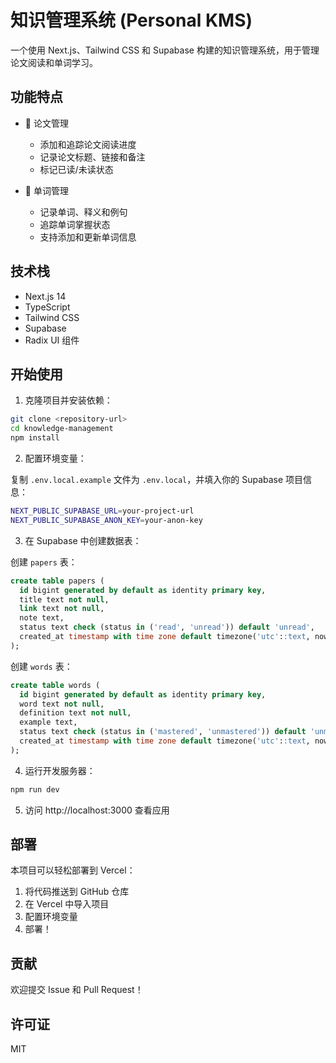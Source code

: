 # 知识管理系统 (Personal KMS)

一个使用 Next.js、Tailwind CSS 和 Supabase 构建的知识管理系统，用于管理论文阅读和单词学习。

## 功能特点

- 📘 论文管理
  - 添加和追踪论文阅读进度
  - 记录论文标题、链接和备注
  - 标记已读/未读状态

- 📗 单词管理
  - 记录单词、释义和例句
  - 追踪单词掌握状态
  - 支持添加和更新单词信息

## 技术栈

- Next.js 14
- TypeScript
- Tailwind CSS
- Supabase
- Radix UI 组件

## 开始使用

1. 克隆项目并安装依赖：

```bash
git clone <repository-url>
cd knowledge-management
npm install
```

2. 配置环境变量：

复制 `.env.local.example` 文件为 `.env.local`，并填入你的 Supabase 项目信息：

```bash
NEXT_PUBLIC_SUPABASE_URL=your-project-url
NEXT_PUBLIC_SUPABASE_ANON_KEY=your-anon-key
```

3. 在 Supabase 中创建数据表：

创建 `papers` 表：
```sql
create table papers (
  id bigint generated by default as identity primary key,
  title text not null,
  link text not null,
  note text,
  status text check (status in ('read', 'unread')) default 'unread',
  created_at timestamp with time zone default timezone('utc'::text, now()) not null
);
```

创建 `words` 表：
```sql
create table words (
  id bigint generated by default as identity primary key,
  word text not null,
  definition text not null,
  example text,
  status text check (status in ('mastered', 'unmastered')) default 'unmastered',
  created_at timestamp with time zone default timezone('utc'::text, now()) not null
);
```

4. 运行开发服务器：

```bash
npm run dev
```

5. 访问 http://localhost:3000 查看应用

## 部署

本项目可以轻松部署到 Vercel：

1. 将代码推送到 GitHub 仓库
2. 在 Vercel 中导入项目
3. 配置环境变量
4. 部署！

## 贡献

欢迎提交 Issue 和 Pull Request！

## 许可证

MIT 